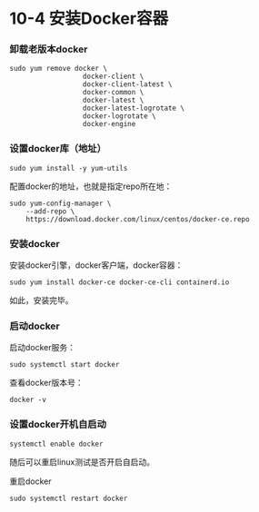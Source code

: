 # 10-4 安装Docker容器

### 卸载老版本docker

```
sudo yum remove docker \
                  docker-client \
                  docker-client-latest \
                  docker-common \
                  docker-latest \
                  docker-latest-logrotate \
                  docker-logrotate \
                  docker-engine
```


### 设置docker库（地址）
```
sudo yum install -y yum-utils
```


配置docker的地址，也就是指定repo所在地：

```
sudo yum-config-manager \
    --add-repo \
    https://download.docker.com/linux/centos/docker-ce.repo
```


### 安装docker
安装docker引擎，docker客户端，docker容器：
```
sudo yum install docker-ce docker-ce-cli containerd.io
```

如此，安装完毕。

### 启动docker
启动docker服务：
```
sudo systemctl start docker
```

查看docker版本号：
```
docker -v
```


### 设置docker开机自启动

```
systemctl enable docker
```

随后可以重启linux测试是否开启自启动。

重启docker
```
sudo systemctl restart docker
```
